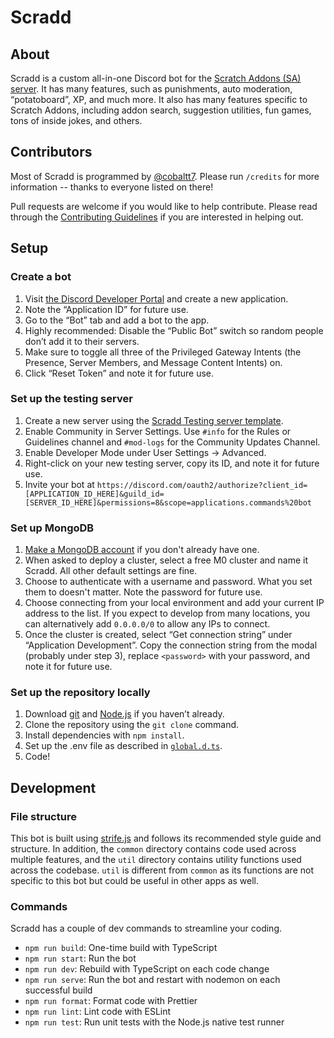 # Scradd

## About

Scradd is a custom all-in-one Discord bot for the [Scratch Addons (SA) server](https://discord.gg/FPv957V6SD). It has
many features, such as punishments, auto moderation, “potatoboard”, XP, and much more. It also has many features
specific to Scratch Addons, including addon search, suggestion utilities, fun games, tons of inside jokes, and others.

## Contributors

Most of Scradd is programmed by [@cobaltt7](https://github.com/cobaltt7). Please run `/credits` for more information -- thanks
to everyone listed on there!

Pull requests are welcome if you would like to help contribute. Please read through the
[Contributing Guidelines](/.github/CONTRIBUTING.md) if you are interested in helping out.

## Setup

### Create a bot

1. Visit [the Discord Developer Portal](https://discord.com/developers/applications) and create a new application.
2. Note the “Application ID” for future use.
3. Go to the “Bot” tab and add a bot to the app.
4. Highly recommended: Disable the “Public Bot” switch so random people don’t add it to their servers.
5. Make sure to toggle all three of the Privileged Gateway Intents (the Presence, Server Members, and Message Content
   Intents) on.
6. Click “Reset Token” and note it for future use.

### Set up the testing server

1. Create a new server using the [Scradd Testing server template](https://discord.new/htbTxKBq6EVp).
2. Enable Community in Server Settings. Use `#info` for the Rules or Guidelines channel and `#mod-logs` for the
   Community Updates Channel.
3. Enable Developer Mode under User Settings → Advanced.
4. Right-click on your new testing server, copy its ID, and note it for future use.
5. Invite your bot at
   `https://discord.com/oauth2/authorize?client_id=[APPLICATION_ID_HERE]&guild_id=[SERVER_ID_HERE]&permissions=8&scope=applications.commands%20bot`

### Set up MongoDB

1. [Make a MongoDB account](https://www.mongodb.com/cloud/atlas/register) if you don't already have one.
2. When asked to deploy a cluster, select a free M0 cluster and name it Scradd. All other default settings are fine.
3. Choose to authenticate with a username and password. What you set them to doesn't matter. Note the password for
   future use.
4. Choose connecting from your local environment and add your current IP address to the list. If you expect to develop
   from many locations, you can alternatively add `0.0.0.0/0` to allow any IPs to connect.
5. Once the cluster is created, select “Get connection string” under “Application Development”. Copy the connection
   string from the modal (probably under step 3), replace `<password>` with your password, and note it for future use.

### Set up the repository locally

1. Download [git](https://git-scm.com) and [Node.js](https://nodejs.org) if you haven’t already.
2. Clone the repository using the `git clone` command.
3. Install dependencies with `npm install`.
4. Set up the .env file as described in
   [`global.d.ts`](https://github.com/search?q=repo%3Ascratchaddons-community%2Fscradd+path%3Aglobal.d.ts+ProcessEnv&type=code).
5. Code!

## Development

### File structure

This bot is built using [strife.js](https://www.npmjs.com/package/strife.js) and follows its recommended style guide and
structure. In addition, the `common` directory contains code used across multiple features, and the `util` directory
contains utility functions used across the codebase. `util` is different from `common` as its functions are not specific
to this bot but could be useful in other apps as well.

### Commands

Scradd has a couple of dev commands to streamline your coding.

-   `npm run build`: One-time build with TypeScript
-   `npm run start`: Run the bot
-   `npm run dev`: Rebuild with TypeScript on each code change
-   `npm run serve`: Run the bot and restart with nodemon on each successful build
-   `npm run format`: Format code with Prettier
-   `npm run lint`: Lint code with ESLint
-   `npm run test`: Run unit tests with the Node.js native test runner
